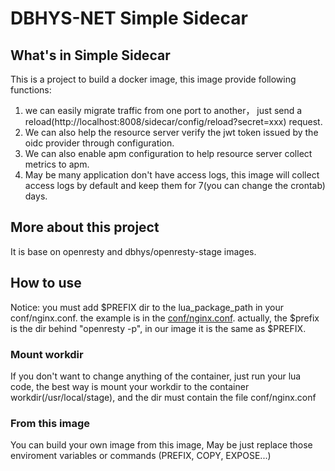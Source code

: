 # DBHYS-NET Simple Sidecar

## What's in Simple Sidecar

This is a project to build a docker image, this image provide following functions:
1. we can easily migrate traffic from one port to another， just send a reload(http://localhost:8008/sidecar/config/reload?secret=xxx) request.
2. We can also help the resource server verify the jwt token issued by the oidc provider through configuration.
3. We can also enable apm configuration to help resource server collect metrics to apm.
4. May be many application don't have access logs, this image will collect access logs by default and keep them for 7(you can change the crontab) days.

## More about this project

It is base on openresty and dbhys/openresty-stage images.

## How to use

Notice: you must add $PREFIX dir to the lua_package_path in your conf/nginx.conf. the example is in the [conf/nginx.conf](conf/nginx.conf). actually, the $prefix is the dir behind "openresty -p", in our image it is the same as $PREFIX.

### Mount workdir

If you don't want to change anything of the container, just run your lua code, the best way is mount your workdir
to the container workdir(/usr/local/stage), and the dir must contain the file conf/nginx.conf

### From this image

You can build your own image from this image, May be just replace those enviroment variables or commands (PREFIX, COPY, EXPOSE...)
